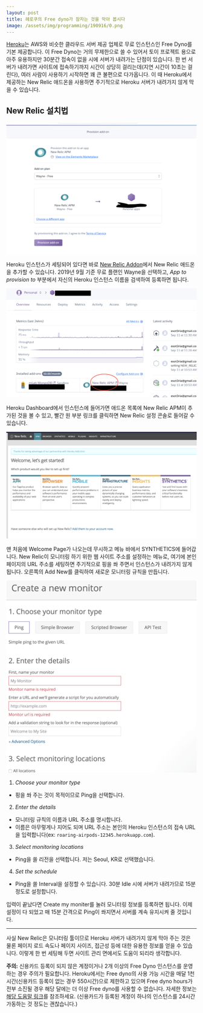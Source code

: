 ```yaml
---
layout: post
title: 헤로쿠의 Free dyno가 잠자는 것을 막아 봅시다
image: /assets/img/programming/190916/0.png
---
```


[Heroku](https://www.heroku.com)는 AWS와 비슷한 클라우드 서버 제공 업체로 무료 인스턴스인 Free Dyno를 기본 제공합니다.
이 Free Dyno는 거의 무제한으로 쓸 수 있어서 토이 프로젝트 용으로 아주 유용하지만 30분간 접속이 없을 시에 서버가 내려가는 단점이 있습니다.
한 번 서버가 내려가면 사이트에 접속하기까지 시간이 상당히 걸리는데(지연 시간이 10초는 걸린다), 여러 사람이 사용하기 시작하면 꽤 큰 불편으로 다가옵니다.
이 때 Heroku에서 제공하는 New Relic 애드온을 사용하면 주기적으로 Heroku 서버가 내려가지 않게 막을 수 있습니다.

## New Relic 설치법

![1](/assets/img/programming/190916/1.png)

Heroku 인스턴스가 세팅되어 있다면 바로 [New Relic Addon](https://elements.heroku.com/addons/newrelic)에서 New Relic 애드온을 추가할 수 있습니다.
2019년 9월 기준 무료 플랜인 Wayne을 선택하고, *App to provision to* 부분에서 자신의 Heroku 인스턴스 이름을 검색하여 등록하면 됩니다.

![2](/assets/img/programming/190916/2.png)

Heroku Dashboard에서 인스턴스에 들어가면 애드온 목록에 New Relic APM이 추가된 것을 볼 수 있고, 빨간 원 부분 링크를 클릭하면 New Relic 설정 콘솔로 들어갈 수 있습니다.

![3](/assets/img/programming/190916/3.png)

맨 처음에 Welcome Page가 나오는데 무시하고 메뉴 바에서 SYNTHETICS에 들어갑니다.
New Relic이 모니터링 하기 위한 웹 사이트 주소를 설정하는 메뉴로, 여기에 본인 페이지의 URL 주소를 세팅하면 주기적으로 핑을 쏴 주면서 인스턴스가 내려가지 않게 됩니다.
오른쪽의 Add New를 클릭하여 새로운 모니터링 규칙을 만듭니다.

![4](/assets/img/programming/190916/4.png)

1. *Choose your monitor type*
* 핑을 쏴 주는 것이 목적이므로 Ping을 선택합니다.

2. *Enter the details*
* 모니터링 규칙의 이름과 URL 주소를 명시합니다.
* 이름은 아무렇게나 지어도 되며 URL 주소는 본인의 Heroku 인스턴스의 접속 URL을 입력합니다(ex: `roaring-airpods-12345.herokuapp.com`).

3. *Select monitoring locations*
* Ping을 쏠 리전을 선택합니다. 저는 Seoul, KR로 선택했습니다.

4. *Set the schedule*
* Ping을 쏠 Interval을 설정할 수 있습니다. 30분 Idle 시에 서버가 내려가므로 15분 정도로 설정합니다.

입력이 끝났다면 Create my moniter를 눌러 모니터링 정보를 등록하면 됩니다.
이제 설정이 다 되었고 매 15분 간격으로 Ping이 쏴지면서 서버를 계속 유지시켜 줄 것입니다.

---

사실 New Relic은 모니터링 툴이므로 Heroku 서버가 내려가지 않게 막아 주는 것은 물론
페이지 로드 속도나 페이지 사이즈, 접근성 등에 대한 유용한 정보를 얻을 수 있습니다.
이렇게 한 번 세팅해 두면 사이트 관리 면에서도 도움이 되리라 생각합니다.

**주의:** 신용카드 등록이 되지 않은 계정이거나 2개 이상의 Free Dyno 인스턴스를 운영하는 경우 주의가 필요합니다.
Heroku에서는 Free dyno의 사용 가능 시간을 매달 1천 시간(신용카드 등록이 없는 경우 550시간)으로 제한하고 있으며
Free dyno hours가 전부 소진될 경우 해당 달에는 더 이상 Free dyno를 사용할 수 없습니다.
자세한 정보는 [해당 도움말 링크](https://devcenter.heroku.com/articles/free-dyno-hours)를 참조하세요.
(신용카드가 등록된 계정이 하나의 인스턴스를 24시간 가동하는 것 정도는 괜찮습니다.)
